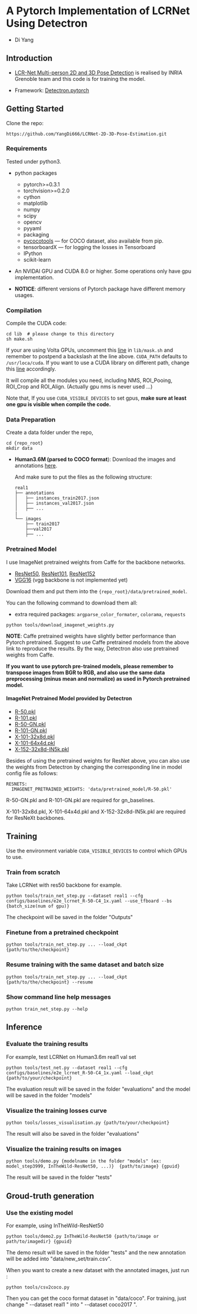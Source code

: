 
# A Pytorch Implementation of LCRNet Using Detectron

- Di Yang

## Introduction  
- [LCR-Net Multi-person 2D and 3D Pose Detection](https://thoth.inrialpes.fr/src/LCR-Net/) is realised by INRIA Grenoble team and this code is for training the model.

- Framework:
[Detectron.pytorch](https://github.com/roytseng-tw/Detectron.pytorch)


## Getting Started
Clone the repo:

```
https://github.com/YangDi666/LCRNet-2D-3D-Pose-Estimation.git
```

### Requirements

Tested under python3.

- python packages
  - pytorch>=0.3.1
  - torchvision>=0.2.0
  - cython
  - matplotlib
  - numpy
  - scipy
  - opencv
  - pyyaml
  - packaging
  - [pycocotools](https://github.com/cocodataset/cocoapi)  — for COCO dataset, also available from pip.
  - tensorboardX  — for logging the losses in Tensorboard
  - IPython
  - scikit-learn

- An NVIDAI GPU and CUDA 8.0 or higher. Some operations only have gpu implementation.
- **NOTICE**: different versions of Pytorch package have different memory usages.

### Compilation

Compile the CUDA code:

```
cd lib  # please change to this directory
sh make.sh
```

If your are using Volta GPUs, uncomment this [line](https://github.com/roytseng-tw/mask-rcnn.pytorch/tree/master/lib/make.sh#L15) in `lib/mask.sh` and remember to postpend a backslash at the line above. `CUDA_PATH` defaults to `/usr/loca/cuda`. If you want to use a CUDA library on different path, change this [line](https://github.com/roytseng-tw/mask-rcnn.pytorch/tree/master/lib/make.sh#L3) accordingly.

It will compile all the modules you need, including NMS, ROI_Pooing, ROI_Crop and ROI_Align. (Actually gpu nms is never used ...)

Note that, If you use `CUDA_VISIBLE_DEVICES` to set gpus, **make sure at least one gpu is visible when compile the code.**

### Data Preparation

Create a data folder under the repo,

```
cd {repo_root}
mkdir data
```

- **Human3.6M (parsed to COCO format**):
Download the images and annotations [here](https://drive.google.com/drive/folders/1uPrVqeKSQg32eCzNKQfTu4aMnV9790wU?usp=sharing).


  And make sure to put the files as the following structure:
  ```
  real1
  ├── annotations
  │   ├── instances_train2017.json
  │   ├── instances_val2017.json
  │   ├── ...
  |
  └── images
      ├── train2017
      ├──val2017
      ├── ...
  ```
  
### Pretrained Model

I use ImageNet pretrained weights from Caffe for the backbone networks.

- [ResNet50](https://drive.google.com/open?id=1wHSvusQ1CiEMc5Nx5R8adqoHQjIDWXl1), [ResNet101](https://drive.google.com/open?id=1x2fTMqLrn63EMW0VuK4GEa2eQKzvJ_7l), [ResNet152](https://drive.google.com/open?id=1NSCycOb7pU0KzluH326zmyMFUU55JslF)
- [VGG16](https://drive.google.com/open?id=19UphT53C0Ua9JAtICnw84PPTa3sZZ_9k)  (vgg backbone is not implemented yet)

Download them and put them into the `{repo_root}/data/pretrained_model`.

You can the following command to download them all:

- extra required packages: `argparse_color_formater`, `colorama`, `requests`

```
python tools/download_imagenet_weights.py
```

**NOTE**: Caffe pretrained weights have slightly better performance than Pytorch pretrained. Suggest to use Caffe pretrained models from the above link to reproduce the results. By the way, Detectron also use pretrained weights from Caffe.

**If you want to use pytorch pre-trained models, please remember to transpose images from BGR to RGB, and also use the same data preprocessing (minus mean and normalize) as used in Pytorch pretrained model.**

#### ImageNet Pretrained Model provided by Detectron

- [R-50.pkl](https://s3-us-west-2.amazonaws.com/detectron/ImageNetPretrained/MSRA/R-50.pkl)
- [R-101.pkl](https://s3-us-west-2.amazonaws.com/detectron/ImageNetPretrained/MSRA/R-101.pkl)
- [R-50-GN.pkl](https://s3-us-west-2.amazonaws.com/detectron/ImageNetPretrained/47261647/R-50-GN.pkl)
- [R-101-GN.pkl](https://s3-us-west-2.amazonaws.com/detectron/ImageNetPretrained/47592356/R-101-GN.pkl)
- [X-101-32x8d.pkl](https://s3-us-west-2.amazonaws.com/detectron/ImageNetPretrained/20171220/X-101-32x8d.pkl)
- [X-101-64x4d.pkl](https://s3-us-west-2.amazonaws.com/detectron/ImageNetPretrained/FBResNeXt/X-101-64x4d.pkl)
- [X-152-32x8d-IN5k.pkl](https://s3-us-west-2.amazonaws.com/detectron/ImageNetPretrained/25093814/X-152-32x8d-IN5k.pkl)

Besides of using the pretrained weights for ResNet above, you can also use the weights from Detectron by changing the corresponding line in model config file as follows:
```
RESNETS:
  IMAGENET_PRETRAINED_WEIGHTS: 'data/pretrained_model/R-50.pkl'
```

R-50-GN.pkl and R-101-GN.pkl are required for gn_baselines.

X-101-32x8d.pkl, X-101-64x4d.pkl and X-152-32x8d-IN5k.pkl are required for ResNeXt backbones.

## Training

Use the environment variable `CUDA_VISIBLE_DEVICES` to control which GPUs to use.


### Train from scratch
Take LCRNet with res50 backbone for example.
```
python tools/train_net_step.py --dataset real1 --cfg configs/baselines/e2e_lcrnet_R-50-C4_1x.yaml --use_tfboard --bs {batch_size(num of gpu)} 
```
The checkpoint will be saved in the folder "Outputs"

### Finetune from a pretrained checkpoint
```
python tools/train_net_step.py ... --load_ckpt {path/to/the/checkpoint}
```

### Resume training with the same dataset and batch size
```
python tools/train_net_step.py ... --load_ckpt {path/to/the/checkpoint} --resume
```

### Show command line help messages
```
python train_net_step.py --help
```

## Inference

### Evaluate the training results
For example, test LCRNet on Human3.6m real1 val set
```
python tools/test_net.py --dataset real1 --cfg configs/baselines/e2e_lcrnet_R-50-C4_1x.yaml --load_ckpt {path/to/your/checkpoint}
```
The evaluation result will be saved in the folder "evaluations" and the model will be saved in the folder "models"

### Visualize the training losses curve
```
python tools/losses_visualisation.py {path/to/your/checkpoint}
```
The result will also be saved in the folder "evaluations"

### Visualize the training results on images
```
python tools/demo.py {modelname in the folder "models" (ex: model_step3999, InTheWild-ResNet50, ...)}  {path/to/image} {gpuid}
```
The result will be saved in the folder "tests"


## Groud-truth generation

### Use the existing model
For example, using InTheWild-ResNet50
```
python tools/demo2.py InTheWild-ResNet50 {path/to/image or path/to/imagedir} {gpuid}
```
The demo result will be saved in the folder "tests" and the new annotation will be added into "data/new_set/train.csv".

When you want to create a new dataset with the annotated images, just run : 
```
python tools/csv2coco.py
```
Then you can get the coco format dataset in "data/coco". For training, just change " --dataset real1 " into " --dataset coco2017 ".

